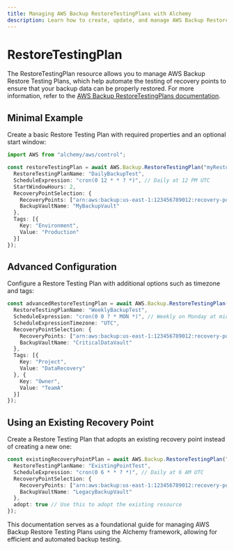 ```yaml
---
title: Managing AWS Backup RestoreTestingPlans with Alchemy
description: Learn how to create, update, and manage AWS Backup RestoreTestingPlans using Alchemy Cloud Control.
---
```


# RestoreTestingPlan

The RestoreTestingPlan resource allows you to manage AWS Backup Restore Testing Plans, which help automate the testing of recovery points to ensure that your backup data can be properly restored. For more information, refer to the [AWS Backup RestoreTestingPlans documentation](https://docs.aws.amazon.com/backup/latest/userguide/).

## Minimal Example

Create a basic Restore Testing Plan with required properties and an optional start window:

```ts
import AWS from "alchemy/aws/control";

const restoreTestingPlan = await AWS.Backup.RestoreTestingPlan("myRestoreTestingPlan", {
  RestoreTestingPlanName: "DailyBackupTest",
  ScheduleExpression: "cron(0 12 * * ? *)", // Daily at 12 PM UTC
  StartWindowHours: 2,
  RecoveryPointSelection: {
    RecoveryPoints: ["arn:aws:backup:us-east-1:123456789012:recovery-point:abcd1234-efgh-5678-ijkl-90mnopqrst"],
    BackupVaultName: "MyBackupVault"
  },
  Tags: [{
    Key: "Environment",
    Value: "Production"
  }]
});
```

## Advanced Configuration

Configure a Restore Testing Plan with additional options such as timezone and tags:

```ts
const advancedRestoreTestingPlan = await AWS.Backup.RestoreTestingPlan("advancedRestoreTestingPlan", {
  RestoreTestingPlanName: "WeeklyBackupTest",
  ScheduleExpression: "cron(0 0 ? * MON *)", // Weekly on Monday at midnight UTC
  ScheduleExpressionTimezone: "UTC",
  RecoveryPointSelection: {
    RecoveryPoints: ["arn:aws:backup:us-east-1:123456789012:recovery-point:abcd1234-efgh-5678-ijkl-90mnopqrst"],
    BackupVaultName: "CriticalDataVault"
  },
  Tags: [{
    Key: "Project",
    Value: "DataRecovery"
  }, {
    Key: "Owner",
    Value: "TeamA"
  }]
});
```

## Using an Existing Recovery Point

Create a Restore Testing Plan that adopts an existing recovery point instead of creating a new one:

```ts
const existingRecoveryPointPlan = await AWS.Backup.RestoreTestingPlan("existingRecoveryPointPlan", {
  RestoreTestingPlanName: "ExistingPointTest",
  ScheduleExpression: "cron(0 6 * * ? *)", // Daily at 6 AM UTC
  RecoveryPointSelection: {
    RecoveryPoints: ["arn:aws:backup:us-east-1:123456789012:recovery-point:abcd1234-efgh-5678-ijkl-90mnopqrst"],
    BackupVaultName: "LegacyBackupVault"
  },
  adopt: true // Use this to adopt the existing resource
});
``` 

This documentation serves as a foundational guide for managing AWS Backup Restore Testing Plans using the Alchemy framework, allowing for efficient and automated backup testing.